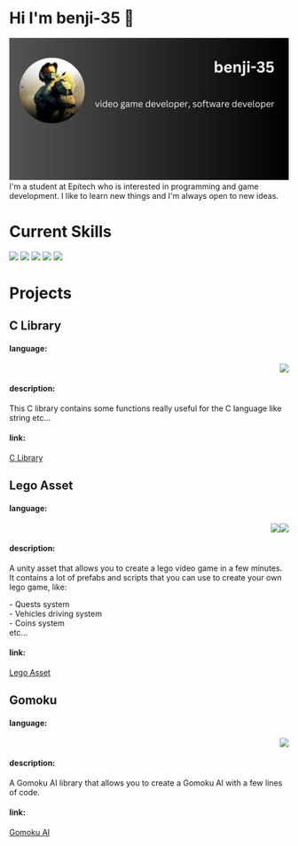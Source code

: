 # Hi I'm benji-35 👋

<img src="./images/banner.png">
I'm a student at Epitech who is interested in programming and game development.
I like to learn new things and I'm always open to new ideas.

# Current Skills
<div>
<img src="https://img.shields.io/badge/C-00599C?style=for-the-badge&logo=c&logoColor=white">
<img src="https://img.shields.io/badge/C%2B%2B-00599C?style=for-the-badge&logo=c%2B%2B&logoColor=white">
<img src="https://img.shields.io/badge/C%23-239120?style=for-the-badge&logo=c-sharp&logoColor=white">
<img src="https://img.shields.io/badge/Java-ED8B00?style=for-the-badge&logo=openjdk&logoColor=white">
<img src="https://img.shields.io/badge/Unity-100000?style=for-the-badge&logo=unity&logoColor=white">
</div>

# Projects

## C Library
<div>
<h4 align="left">
  language:
</h4>
<img align="right" src="https://img.shields.io/badge/C-00599C?style=for-the-badge&logo=c&logoColor=white">
<br>
<h4 align="left">
description:
</h4>
<p align="left">
This C library contains some functions really useful for the C language like string etc...
</p>
<h4 align="left">
link:
</h4>
<a href="https://github.com/benji-35/kap-CLib">C Library</a>
</div>

## Lego Asset
<div>
<h4 align="left">
  language:
</h4>
<img align="right" src="https://img.shields.io/badge/C%23-239120?style=for-the-badge&logo=c-sharp&logoColor=white">
<img align="right" src="https://img.shields.io/badge/Unity-100000?style=for-the-badge&logo=unity&logoColor=white">
</div>
<br>
<h4 align="left">
description:
</h4>
<p align="left">
A unity asset that allows you to create a lego video game in a few minutes. It contains a lot of prefabs and scripts that you can use to create your own lego game, like:
</p>
<p align="left">
- Quests system<br>
- Vehicles driving system<br>
- Coins system<br>
etc...
</p>
<h4 align="left">
link:
</h4>
<a align="left" href="https://github.com/benji-35/Lego-Tools-Unity-Asset">Lego Asset</a>


## Gomoku
<div>
<h4 align="left">
  language:
</h4>
<img align="right" src="https://img.shields.io/badge/C%2B%2B-00599C?style=for-the-badge&logo=c%2B%2B&logoColor=white">
<br>
<h4 align="left">
description:
</h4>
<p align="left">
A Gomoku AI library that allows you to create a Gomoku AI with a few lines of code.
</p>
<h4 align="left">
link:
</h4>
<a align="left" href="https://github.com/benji-35/Gomoku">Gomoku AI</a>
</div>